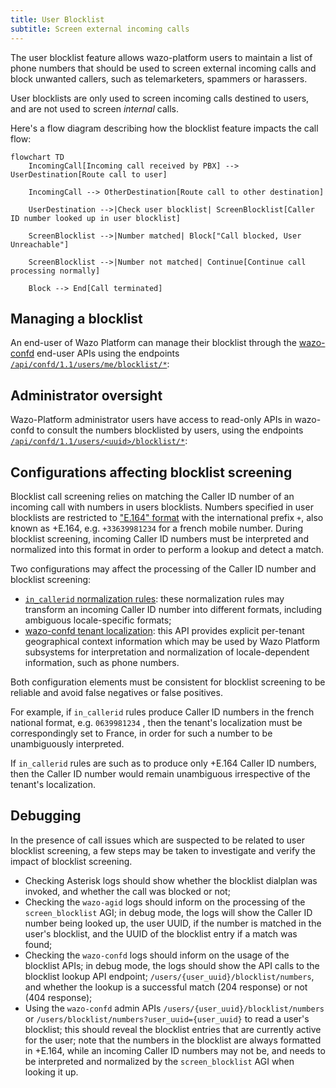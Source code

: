 ```yaml
---
title: User Blocklist
subtitle: Screen external incoming calls
---
```


The user blocklist feature allows wazo-platform users to maintain a list of phone numbers that
should be used to screen external incoming calls and block unwanted callers, such as telemarketers,
spammers or harassers.

User blocklists are only used to screen incoming calls destined to users, and are not used to screen
_internal_ calls.

Here's a flow diagram describing how the blocklist feature impacts the call flow:

```mermaid
flowchart TD
    IncomingCall[Incoming call received by PBX] --> UserDestination[Route call to user]

    IncomingCall --> OtherDestination[Route call to other destination]

    UserDestination -->|Check user blocklist| ScreenBlocklist[Caller ID number looked up in user blocklist]

    ScreenBlocklist -->|Number matched| Block["Call blocked, User Unreachable"]

    ScreenBlocklist -->|Number not matched| Continue[Continue call processing normally]

    Block --> End[Call terminated]
```

## Managing a blocklist

An end-user of Wazo Platform can manage their blocklist through the
[wazo-confd](/uc-doc/administration/wazo_confd) end-user APIs using the endpoints
[`/api/confd/1.1/users/me/blocklist/*`](/documentation/api/configuration.html#tag/blocklist):

## Administrator oversight

Wazo-Platform administrator users have access to read-only APIs in wazo-confd to consult the numbers
blocklisted by users, using the endpoints
[`/api/confd/1.1/users/<uuid>/blocklist/*`](/documentation/api/configuration.html#tag/blocklist):

## Configurations affecting blocklist screening

Blocklist call screening relies on matching the Caller ID number of an incoming call with numbers in
users blocklists. Numbers specified in user blocklists are restricted to
["E.164" format](https://en.wikipedia.org/wiki/E.164) with the international prefix `+`, also known
as +E.164, e.g. `+33639981234` for a french mobile number. During blocklist screening, incoming
Caller ID numbers must be interpreted and normalized into this format in order to perform a lookup
and detect a match.

Two configurations may affect the processing of the Caller ID number and blocklist screening:

- [`in_callerid` normalization rules](/uc-doc/installation/postinstall#callerid-num-normalization):
  these normalization rules may transform an incoming Caller ID number into different formats,
  including ambiguous locale-specific formats;
- [wazo-confd tenant localization](/uc-doc/administration/localization): this API provides explicit
  per-tenant geographical context information which may be used by Wazo Platform subsystems for
  interpretation and normalization of locale-dependent information, such as phone numbers.

Both configuration elements must be consistent for blocklist screening to be reliable and avoid
false negatives or false positives.

For example, if `in_callerid` rules produce Caller ID numbers in the french national format, e.g.
`0639981234` , then the tenant's localization must be correspondingly set to France, in order for
such a number to be unambiguously interpreted.

If `in_callerid` rules are such as to produce only +E.164 Caller ID numbers, then the Caller ID
number would remain unambiguous irrespective of the tenant's localization.

## Debugging

In the presence of call issues which are suspected to be related to user blocklist screening, a few
steps may be taken to investigate and verify the impact of blocklist screening.

- Checking Asterisk logs should show whether the blocklist dialplan was invoked, and whether the
  call was blocked or not;
- Checking the `wazo-agid` logs should inform on the processing of the `screen_blocklist` AGI; in
  debug mode, the logs will show the Caller ID number being looked up, the user UUID, if the number
  is matched in the user's blocklist, and the UUID of the blocklist entry if a match was found;
- Checking the `wazo-confd` logs should inform on the usage of the blocklist APIs; in debug mode,
  the logs should show the API calls to the blocklist lookup API endpoint;
  `/users/{user_uuid}/blocklist/numbers`, and whether the lookup is a successful match (204
  response) or not (404 response);
- Using the `wazo-confd` admin APIs `/users/{user_uuid}/blocklist/numbers` or
  `/users/blocklist/numbers?user_uuid={user_uuid}` to read a user's blocklist; this should reveal
  the blocklist entries that are currently active for the user; note that the numbers in the
  blocklist are always formatted in +E.164, while an incoming Caller ID numbers may not be, and
  needs to be interpreted and normalized by the `screen_blocklist` AGI when looking it up.
